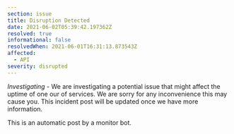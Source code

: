 ```yaml
---
section: issue
title: Disruption Detected
date: 2021-06-02T05:39:42.197362Z
resolved: true
informational: false
resolvedWhen: 2021-06-01T16:31:13.873543Z
affected:
  - API
severity: disrupted
---
```

*Investigating* - We are investigating a potential issue that might affect the uptime of one our of services. We are sorry for any inconvenience this may cause you. This incident post will be updated once we have more information.

This is an automatic post by a monitor bot.
        